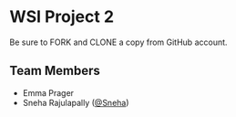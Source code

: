 # WSI Project 2

Be sure to FORK and CLONE a copy from GitHub account.

## Team Members
* Emma Prager
* Sneha Rajulapally ([@Sneha](https://github.com/SnehaRajulapally))
